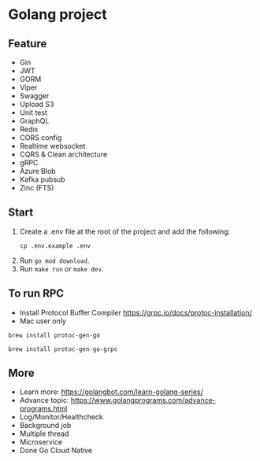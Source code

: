 # Golang project

## Feature
- Gin
- JWT
- GORM
- Viper
- Swagger
- Upload S3
- Unit test
- GraphQL
- Redis
- CORS config
- Realtime websocket
- CQRS & Clean architecture
- gRPC
- Azure Blob
- Kafka pubsub
- Zinc (FTS)


## Start

1. Create a .env file at the root of the project and add the following:
   ```
   cp .env.example .env
   ```
2. Run `go mod download`.
4. Run `make run` or `make dev`.

## To run RPC

- Install Protocol Buffer Compiler https://grpc.io/docs/protoc-installation/
- Mac user only
```
brew install protoc-gen-go

brew install protoc-gen-go-grpc
```


## More
- Learn more: https://golangbot.com/learn-golang-series/
- Advance topic: https://www.golangprograms.com/advance-programs.html
- Log/Monitor/Healthcheck
- Background job
- Multiple thread
- Microservice
- Done Go Cloud Native